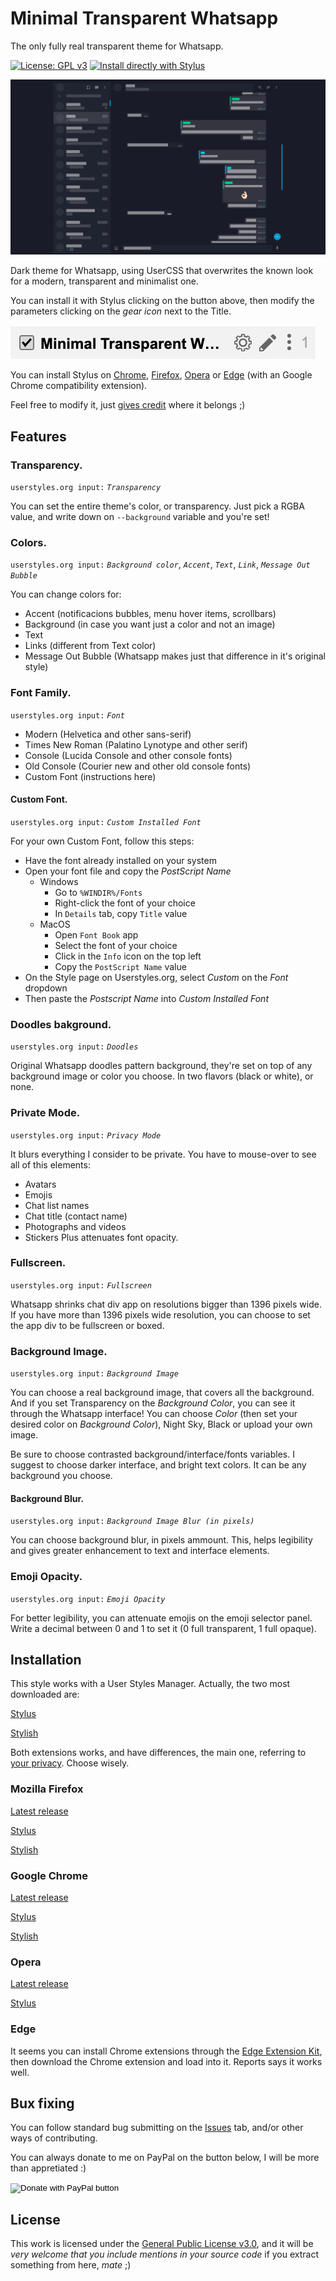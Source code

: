 # Minimal Transparent Whatsapp
The only fully real transparent theme for Whatsapp.

[![License: GPL v3](https://img.shields.io/badge/License-GPLv3-blue.svg)](https://www.gnu.org/licenses/gpl-3.0) [![Install directly with Stylus](https://img.shields.io/badge/Install%20directly%20with-Stylus-00adad.svg)](https://raw.githubusercontent.com/nufrankz/whatsapp-css/master/whatsapp.user.styl)

![Minimal Transparent Whatsapp](/assets/images/screen20191225.png)

Dark theme for Whatsapp, using UserCSS that overwrites the known look for a modern, transparent and minimalist one.

You can install it with Stylus clicking on the button above, then modify the parameters clicking on the *gear icon* next to the Title.

![Clicking the gear will take you to the options panel](assets/images/gear.png)

You can install Stylus on [Chrome](#google-chrome), [Firefox](#mozilla-firefox), [Opera](#opera) or [Edge](#edge) (with an Google Chrome compatibility extension).

Feel free to modify it, just [gives credit](#license) where it belongs ;)

## Features

### Transparency.
`userstyles.org input:` *`Transparency`*

You can set the entire theme's color, or transparency. Just pick a RGBA value, and write down on `--background` variable and you're set!

### Colors.
`userstyles.org input:` *`Background color`*, *`Accent`*, *`Text`*, *`Link`*, *`Message Out Bubble`*

You can change colors for:
- Accent (notificacions bubbles, menu hover items, scrollbars)
- Background (in case you want just a color and not an image)
- Text
- Links (different from Text color)
- Message Out Bubble (Whatsapp makes just that difference in it's original style)

### Font Family.
`userstyles.org input:` *`Font`*

- Modern (Helvetica and other sans-serif)
- Times New Roman (Palatino Lynotype and other serif)
- Console (Lucida Console and other console fonts)
- Old Console (Courier new and other old console fonts)
- Custom Font (instructions here)

#### Custom Font.
`userstyles.org input:` *`Custom Installed Font`*

For your own Custom Font, follow this steps:
- Have the font already installed on your system
- Open your font file and copy the *PostScript Name*
  - Windows
    - Go to `%WINDIR%/Fonts`
    - Right-click the font of your choice
    - In `Details` tab, copy `Title` value
  - MacOS
    - Open `Font Book` app
    - Select the font of your choice
    - Click in the `Info` icon on the top left
    - Copy the `PostScript Name` value
- On the Style page on Userstyles.org, select *Custom* on the *Font* dropdown
- Then paste the *Postscript Name* into *Custom Installed Font*

### Doodles bakground.
`userstyles.org input:` *`Doodles`*

Original Whatsapp doodles pattern background, they're set on top of any background image or color you choose.
In two flavors (black or white), or none.

### Private Mode.
`userstyles.org input:` *`Privacy Mode`*

It blurs everything I consider to be private. You have to mouse-over to see all of this elements:
- Avatars
- Emojis
- Chat list names
- Chat title (contact name)
- Photographs and videos
- Stickers
Plus attenuates font opacity.

### Fullscreen.
`userstyles.org input:` *`Fullscreen`*

Whatsapp shrinks chat div app on resolutions bigger than 1396 pixels wide. If you have more than 1396 pixels wide resolution, you can choose to set the app div to be fullscreen or boxed.

### Background Image.
`userstyles.org input:` *`Background Image`*

You can choose a real background image, that covers all the background.
And if you set Transparency on the *Background Color*, you can see it through the Whatsapp interface!
You can choose *Color* (then set your desired color on *Background Color*), Night Sky, Black or upload your own image.

Be sure to choose contrasted background/interface/fonts variables. I suggest to choose darker interface, and bright text colors. It can be any background you choose.

#### Background Blur.
`userstyles.org input:` *`Background Image Blur (in pixels)`*

You can choose background blur, in pixels ammount. This, helps legibility and gives greater enhancement to text and interface elements.

### Emoji Opacity.
`userstyles.org input:` *`Emoji Opacity`*

For better legibility, you can attenuate emojis on the emoji selector panel. Write a decimal between 0 and 1 to set it (0 full transparent, 1 full opaque).

## Installation
This style works with a User Styles Manager. Actually, the two most downloaded are:

[Stylus](https://github.com/stylus/stylus)

[Stylish](https://github.com/stylish-userstyles/stylish)

Both extensions works, and have differences, the main one, referring to [your privacy](https://robertheaton.com/2018/07/02/stylish-browser-extension-steals-your-internet-history/). Choose wisely.

### Mozilla Firefox
[Latest release](https://www.mozilla.org/firefox)

[Stylus](https://addons.mozilla.org/firefox/addon/styl-us/)

[Stylish](https://addons.mozilla.org/firefox/addon/stylish/)

### Google Chrome
[Latest release](https://www.google.com/chrome/)

[Stylus](https://chrome.google.com/webstore/detail/stylus/clngdbkpkpeebahjckkjfobafhncgmne)

[Stylish](https://chrome.google.com/webstore/detail/stylish-custom-themes-for/fjnbnpbmkenffdnngjfgmeleoegfcffe)

### Opera
[Latest release](https://www.opera.com/download)

[Stylus](https://addons.opera.com/extensions/details/stylus/)

### Edge
It seems you can install Chrome extensions through the [Edge Extension Kit](https://www.microsoft.com/p/microsoft-edge-extension-toolkit/9nblggh4txvb?rtc=1&activetab=pivot:overviewtab#), then download the Chrome extension and load into it. Reports says it works well.

## Bux fixing
You can follow standard bug submitting on the [Issues](https://github.com/nufrankz/whatsapp-css/issues) tab, and/or other ways of contributing.

You can always donate to me on PayPal on the button below, I will be more than appretiated :)
<form action="https://www.paypal.com/cgi-bin/webscr" method="post" target="_top">
<input type="hidden" name="cmd" value="_donations" />
<input type="hidden" name="business" value="H55P74TNL4V9E" />
<input type="hidden" name="currency_code" value="USD" />
<input type="image" src="https://www.paypalobjects.com/en_US/i/btn/btn_donate_SM.gif" border="0" name="submit" title="PayPal - The safer, easier way to pay online!" alt="Donate with PayPal button" />
<img alt="" border="0" src="https://www.paypal.com/en_CL/i/scr/pixel.gif" width="1" height="1" />
</form>

## License

This work is licensed under the [General Public License v3.0](https://www.gnu.org/licenses/gpl-3.0.html), and it will be _very welcome that you include mentions in your source code_ if you extract something from here, _mate_ ;)
